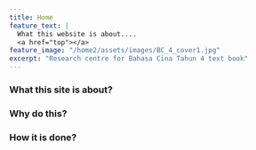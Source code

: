```yaml
---
title: Home
feature_text: |
  What this website is about....
  <a href="top"></a>
feature_image: "/home2/assets/images/BC_4_cover1.jpg"
excerpt: "Research centre for Bahasa Cina Tahun 4 text book"
---
```

### What this site is about?

### Why do this?

### How it is done?


